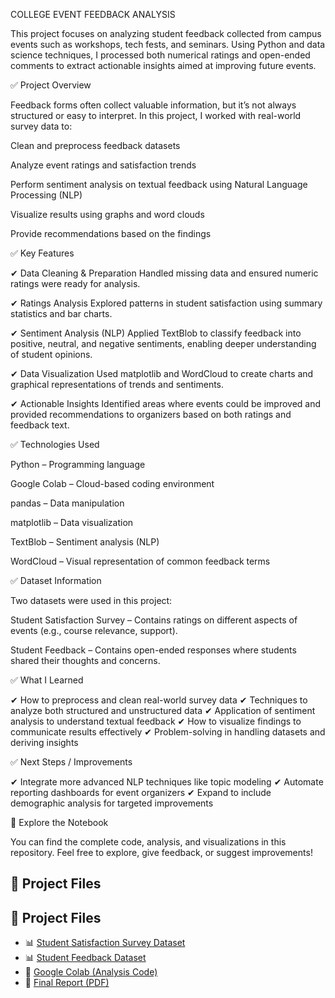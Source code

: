 COLLEGE EVENT FEEDBACK ANALYSIS

This project focuses on analyzing student feedback collected from campus events such as workshops, tech fests, and seminars. Using Python and data science techniques, I processed both numerical ratings and open-ended comments to extract actionable insights aimed at improving future events.

✅ Project Overview

Feedback forms often collect valuable information, but it’s not always structured or easy to interpret. In this project, I worked with real-world survey data to:

Clean and preprocess feedback datasets

Analyze event ratings and satisfaction trends

Perform sentiment analysis on textual feedback using Natural Language Processing (NLP)

Visualize results using graphs and word clouds

Provide recommendations based on the findings

✅ Key Features

✔ Data Cleaning & Preparation
Handled missing data and ensured numeric ratings were ready for analysis.

✔ Ratings Analysis
Explored patterns in student satisfaction using summary statistics and bar charts.

✔ Sentiment Analysis (NLP)
Applied TextBlob to classify feedback into positive, neutral, and negative sentiments, enabling deeper understanding of student opinions.

✔ Data Visualization
Used matplotlib and WordCloud to create charts and graphical representations of trends and sentiments.

✔ Actionable Insights
Identified areas where events could be improved and provided recommendations to organizers based on both ratings and feedback text.

✅ Technologies Used

Python – Programming language

Google Colab – Cloud-based coding environment

pandas – Data manipulation

matplotlib – Data visualization

TextBlob – Sentiment analysis (NLP)

WordCloud – Visual representation of common feedback terms

✅ Dataset Information

Two datasets were used in this project:

Student Satisfaction Survey – Contains ratings on different aspects of events (e.g., course relevance, support).

Student Feedback – Contains open-ended responses where students shared their thoughts and concerns.

✅ What I Learned

✔ How to preprocess and clean real-world survey data
✔ Techniques to analyze both structured and unstructured data
✔ Application of sentiment analysis to understand textual feedback
✔ How to visualize findings to communicate results effectively
✔ Problem-solving in handling datasets and deriving insights

✅ Next Steps / Improvements

✔ Integrate more advanced NLP techniques like topic modeling
✔ Automate reporting dashboards for event organizers
✔ Expand to include demographic analysis for targeted improvements

📂 Explore the Notebook

You can find the complete code, analysis, and visualizations in this repository. Feel free to explore, give feedback, or suggest improvements!
## 📂 Project Files

## 📂 Project Files

- 📊 [Student Satisfaction Survey Dataset](Student_Satisfaction_Survey.csv)
- 📊 [Student Feedback Dataset](student_feedback.csv)
- 📒 [Google Colab (Analysis Code)](notebooks/FUTURE_DS_03.ipynb)
- 📑 [Final Report (PDF)](College_Event_Feedback_Analysis_Report.pdf)


 
